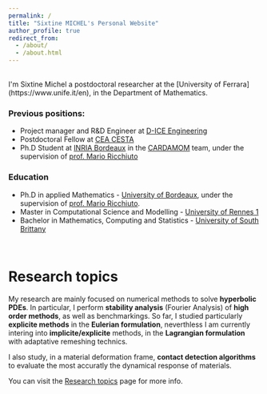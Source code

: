 ```yaml
---
permalink: /
title: "Sixtine MICHEL's Personal Website"
author_profile: true
redirect_from: 
  - /about/
  - /about.html
---
```


<br />
I'm Sixtine Michel a postdoctoral researcher at the [University of Ferrara](https://www.unife.it/en), in the Department of Mathematics. 

### Previous positions:
 * Project manager and R&D Engineer at [D-ICE Engineering](https://www.dice-engineering.com/)
 * Postdoctoral Fellow at [CEA CESTA](https://www-dam.cea.fr/cesta/a-propos/)
 * Ph.D Student at [INRIA Bordeaux](https://www.inria.fr/fr/centre-inria-bordeaux-sud-ouest) in the [CARDAMOM](https://team.inria.fr/cardamom/) team, under the supervision of [prof. Mario Ricchiuto](https://team.inria.fr/cardamom/marioricchiuto/)
 
### Education
* Ph.D in applied Mathematics - [University of Bordeaux](https://www.u-bordeaux.fr/), under the supervision of [prof. Mario Ricchiuto](https://team.inria.fr/cardamom/marioricchiuto/).
* Master in Computational Science and Modelling - [University of Rennes 1](https://www.univ-rennes.fr/)
* Bachelor in Mathematics, Computing and Statistics - [University of South Brittany](https://www.univ-ubs.fr/fr/index.html)

<br />
<!-- <br /> -->

Research topics
================
My research are mainly focused on numerical methods to solve **hyperbolic PDEs**. In particular,
I perform **stability analysis** (Fourier Analysis) of **high order methods**, as well as benchmarkings. 
So far, I studied particularly **explicite methods** in the **Eulerian formulation**, neverthless I am currently intering into **implicite/explicite** methods, 
in the **Lagrangian formulation** with adaptative remeshing technics. 

I also study, in a material deformation frame, **contact detection algorithms** to evaluate the most accuratly the dynamical response of materials.

<div class="wordwrap"> You can visit the <a href="/research">Research topics</a> page for more info. </div>
